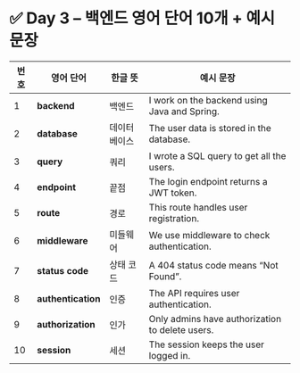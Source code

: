 # ✅ Day 3 – 백엔드 영어 단어 10개 + 예시 문장

| 번호 | 영어 단어          | 한글 뜻      | 예시 문장                                       |
| ---- | ------------------ | ------------ | ----------------------------------------------- |
| 1    | **backend**        | 백엔드       | I work on the backend using Java and Spring.    |
| 2    | **database**       | 데이터베이스 | The user data is stored in the database.        |
| 3    | **query**          | 쿼리         | I wrote a SQL query to get all the users.       |
| 4    | **endpoint**       | 끝점         | The login endpoint returns a JWT token.         |
| 5    | **route**          | 경로         | This route handles user registration.           |
| 6    | **middleware**     | 미들웨어     | We use middleware to check authentication.      |
| 7    | **status code**    | 상태 코드    | A 404 status code means “Not Found”.            |
| 8    | **authentication** | 인증         | The API requires user authentication.           |
| 9    | **authorization**  | 인가         | Only admins have authorization to delete users. |
| 10   | **session**        | 세션         | The session keeps the user logged in.           |
